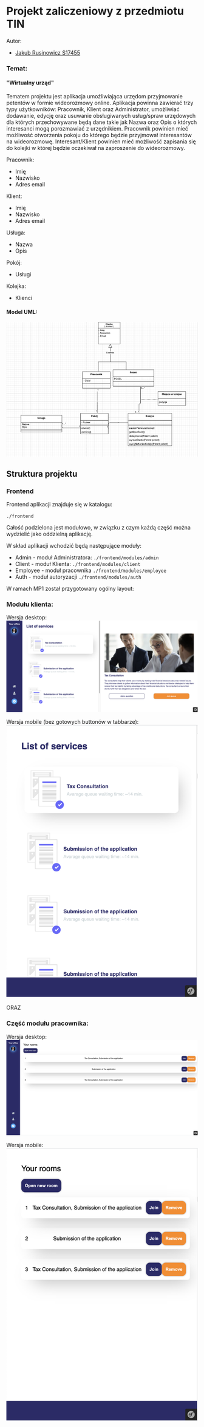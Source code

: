 # Projekt zaliczeniowy z przedmiotu TIN

Autor:
* [Jakub Rusinowicz S17455](https://github.com/astrocodespace)

### Temat:
#### "Wirtualny urząd"

Tematem projektu jest aplikacja umożliwiająca urzędom przyjmowanie petentów w formie wideorozmowy online. Aplikacja powinna zawierać trzy typy użytkowników: Pracownik, Klient oraz Administrator, umożliwiać dodawanie, edycję oraz usuwanie obsługiwanych usług/spraw urzędowych dla których przechowywane będą dane takie jak Nazwa oraz Opis o których interesanci mogą porozmawiać z urzędnikiem.
Pracownik powinien mieć możliwość otworzenia pokoju do którego będzie przyjmował interesantów na wideorozmowę. Interesant/Klient powinien mieć możliwość zapisania się do kolejki w której będzie oczekiwał na zaproszenie do wideorozmowy.

Pracownik:
* Imię
* Nazwisko
* Adres email

Klient:
* Imię
* Nazwisko
* Adres email

Usługa:
* Nazwa
* Opis

Pokój:
* Usługi

Kolejka:
* Klienci

#### Model UML:

![UML Model](./.project/UML.png)



## Struktura projektu

### Frontend

Frontend aplikacji znajduje się w katalogu:

```
./frontend
```

Całość podzielona jest modułowo, w związku z czym każdą część można wydzielić jako oddzielną aplikację.

W skład aplikacji wchodzić będą następujące moduły:

* Admin - moduł Administratora: `./frontend/modules/admin`
* Client - moduł Klienta: `./frontend/modules/client`
* Employee - moduł pracownika `./frontend/modules/employee`
* Auth - moduł autoryzacji `./frontend/modules/auth`

W ramach MP1 został przygotowany ogólny layout:

### Modułu klienta:

Wersja desktop:
![CLient Module UI](./.project/MP1_client.png)

Wersja mobile (bez gotowych buttonów w tabbarze):
![CLient Module UI](./.project/MP1_client_responsive.png)

ORAZ

### Część modułu pracownika:

Wersja desktop:
![Employee Module UI](./.project/MP1_employee.png)

Wersja mobile:
![Employee Module UI](./.project/MP1_employee_responsive.png)
